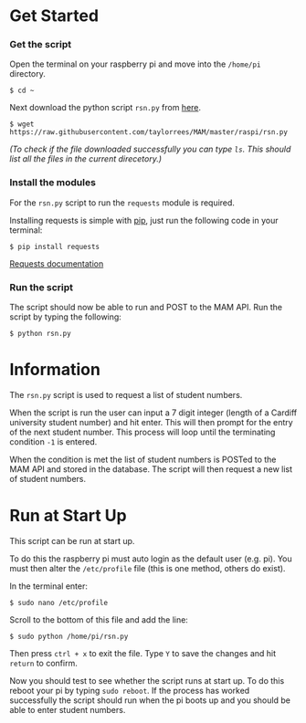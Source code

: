 
# Get Started


### Get the script

Open the terminal on your raspberry pi and move into the `/home/pi` directory.

```
$ cd ~
```

Next download the python script `rsn.py` from [here](https://raw.githubusercontent.com/taylorrees/MAM/master/raspi/rsn.py).

```
$ wget https://raw.githubusercontent.com/taylorrees/MAM/master/raspi/rsn.py
```

*(To check if the file downloaded successfully you can type `ls`. This should
list all the files in the current direcetory.)*


### Install the modules

For the `rsn.py` script to run the ```requests``` module is required.

Installing requests is simple with [pip](https://pip.pypa.io/),
just run the following code in your terminal:

```
$ pip install requests
```

[Requests documentation](http://docs.python-requests.org/en/latest/)


### Run the script

The script should now be able to run and POST to the MAM API. Run the
script by typing the following:

```
$ python rsn.py
```

# Information

The `rsn.py` script is used to request a list of student numbers.

When the script is run the user can input a 7 digit integer (length of a
Cardiff university student number) and hit enter. This will then prompt
for the entry of the next student number. This process will loop
until the terminating condition `-1` is entered.

When the condition is met the list of student numbers is POSTed to the
MAM API and stored in the database. The script will then request a new
list of student numbers.

# Run at Start Up

This script can be run at start up.

To do this the raspberry pi must auto login as the default user (e.g. pi).
You must then alter the `/etc/profile` file (this is one method, others
do exist).

In the terminal enter:

```
$ sudo nano /etc/profile
```

Scroll to the bottom of this file and add the line:

```
$ sudo python /home/pi/rsn.py
```

Then press `ctrl + x` to exit the file.
Type `Y` to save the changes and hit `return` to confirm.

Now you should test to see whether the script runs at start up. To do this
reboot your pi by typing `sudo reboot`. If the process has worked successfully
the script should run when the pi boots up and you should be able to enter
student numbers.
